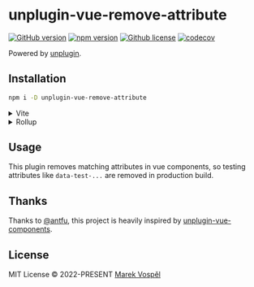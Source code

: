 # unplugin-vue-remove-attribute
[![GitHub version](https://img.shields.io/github/package-json/v/marekvospel/unplugin-vue-remove-attribute)](https://github.com/marekvospel/unplugin-vue-remove-attribute)
[![npm version](https://img.shields.io/npm/v/unplugin-vue-remove-attribute)](https://npmjs.com/package/unplugin-vue-remove-attribute)
[![Github license](https://img.shields.io/github/license/marekvospel/unplugin-vue-remove-attribute)](https://github.com/marekvospel/unplugin-vue-remove-attribute)
[![codecov](https://codecov.io/github/marekvospel/unplugin-vue-remove-attribute/branch/main/graph/badge.svg?token=4W90CBG3QP)](https://codecov.io/github/marekvospel/unplugin-vue-remove-attribute)

Powered by <a href="https://github.com/unjs/unplugin">unplugin</a>.

## Installation

```bash
npm i -D unplugin-vue-remove-attribute
```

<details>
<summary>Vite</summary>

```ts
// vite.config.ts
import RemoveAttributes from 'unplugin-vue-remove-attribute/vite'

export default defineConfig({
  plugins: [
    RemoveAttributes({ /* options */ })
  ]
})
```
</details>

<details>
<summary>Rollup</summary>

```ts
// rollup.config.js
import RemoveAttributes from 'unplugin-vue-remove-attribute/rollup'

export default {
  plugins: [
    RemoveAttributes({ /* options */ })
  ]
}
```
</details>

## Usage

This plugin removes matching attributes in vue components, so testing attributes like `data-test-...` are removed in production build.

## Thanks

Thanks to [@antfu](https://github.com/antfu), this project is heavily inspired by [unplugin-vue-components](https://github.com/antfu/unplugin-vue-components).

## License

MIT License © 2022-PRESENT [Marek Vospěl](https://github.com/marekvospel)
